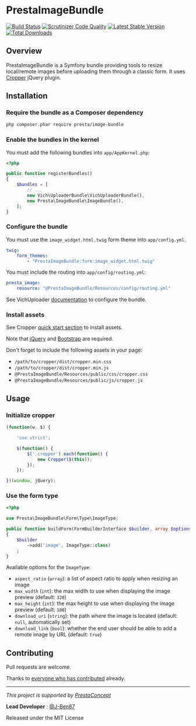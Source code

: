 PrestaImageBundle
===================

[![Build Status](https://scrutinizer-ci.com/g/prestaconcept/PrestaImageBundle/badges/build.png?b=master)](https://scrutinizer-ci.com/g/prestaconcept/PrestaImageBundle/build-status/master)
[![Scrutinizer Code Quality](https://scrutinizer-ci.com/g/prestaconcept/PrestaImageBundle/badges/quality-score.png?b=master)](https://scrutinizer-ci.com/g/prestaconcept/PrestaImageBundle/?branch=master)
[![Latest Stable Version](https://poser.pugx.org/presta/image-bundle/v/stable.png)](https://packagist.org/packages/presta/image-bundle)
[![Total Downloads](https://poser.pugx.org/presta/image-bundle/downloads.png)](https://packagist.org/packages/presta/image-bundle)

## Overview

PrestaImageBundle is a Symfony bundle providing tools to resize local/remote images before uploading them through a classic form.
It uses [Cropper][1] jQuery plugin.

## Installation

### Require the bundle as a Composer dependency

```bash
php composer.phar require presta/image-bundle
```

### Enable the bundles in the kernel

You must add the following bundles into `app/AppKernel.php`:

```php
<?php

public function registerBundles()
{
    $bundles = [
        // ...
        new Vich\UploaderBundle\VichUploaderBundle(),
        new Presta\ImageBundle\ImageBundle(),
    ];
}
```

### Configure the bundle

You must use the `image_widget.html.twig` form theme into `app/config.yml`.

```yml
twig:
    form_themes:
        - "PrestaImageBundle:form:image_widget.html.twig"
```

You must include the routing into `app/config/routing.yml`:

```yml
presta_image:
    resource: "@PrestaImageBundle/Resources/config/routing.yml"
```

See VichUploader [documentation][5] to configure the bundle.

### Install assets

See Cropper [quick start section][2] to install assets.

Note that [jQuery][3] and [Bootstrap][4] are required.

Don't forget to include the following assets in your page:

- `/path/to/cropper/dist/cropper.min.css`
- `/path/to/cropper/dist/cropper.min.js`
- `@PrestaImageBundle/Resources/public/css/cropper.css`
- `@PrestaImageBundle/Resources/public/js/cropper.js`

## Usage

### Initialize cropper

```javascript
(function(w, $) {

    'use strict';

    $(function() {
        $('.cropper').each(function() {
            new Cropper($(this));
        });
    });

})(window, jQuery);
```

### Use the form type

```php
<?php

use Presta\ImageBundle\Form\Type\ImageType;

public function buildForm(FormBuilderInterface $builder, array $options)
{
    $builder
        ->add('image', ImageType::class)
    ;
}
```

Available options for the `ImageType`:

- `aspect_ratio` (`array`): a list of aspect ratio to apply when resizing an image
- `max_width` (`int`): the max width to use when displaying the image preview (default: `320`)
- `max_height` (`int`): the max height to use when displaying the image preview (default: `180`)
- `download_uri` (`string`): the path where the image is located (default: `null`, automatically set)
- `download_link` (`bool`): whether the end user should be able to add a remote image by URL (default: `true`)

## Contributing

Pull requests are welcome.

Thanks to
[everyone who has contributed](https://github.com/prestaconcept/PrestaImageBundle/graphs/contributors) already.

---

*This project is supported by [PrestaConcept](http://www.prestaconcept.net)*

**Lead Developer** : [@J-Ben87](https://github.com/J-Ben87)

Released under the MIT License

[1]: https://fengyuanchen.github.io/cropper/
[2]: https://github.com/fengyuanchen/cropper#quick-start
[3]: https://jquery.com/download/
[4]: http://getbootstrap.com/getting-started/#download
[5]: https://github.com/dustin10/VichUploaderBundle/blob/master/Resources/doc/usage.md
